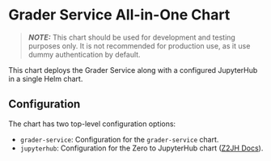 # Grader Service All-in-One Chart
> **_NOTE:_**  This chart should be used for development and testing purposes only. It is not recommended for production use, as it use dummy authentication by default.

This chart deploys the Grader Service along with a configured JupyterHub in a single Helm chart.

## Configuration
The chart has two top-level configuration options:
- `grader-service`: Configuration for the `grader-service` chart.
- `jupyterhub`: Configuration for the Zero to JupyterHub chart ([Z2JH Docs](https://z2jh.jupyter.org/en/stable/)).